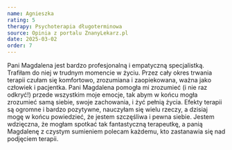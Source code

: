 ```yaml
---
name: Agnieszka
rating: 5
therapy: Psychoterapia długoterminowa
source: Opinia z portalu ZnanyLekarz.pl
date: 2025-03-02
order: 7
---
```

Pani Magdalena jest bardzo profesjonalną i&#160;empatyczną specjalistką. Trafiłam do niej w&#160;trudnym momencie w życiu. Przez cały okres trwania terapii czułam się komfortowo, zrozumiana i&#160;zaopiekowana, ważna jako człowiek i pacjentka. Pani Magdalena pomogła mi zrozumieć (i&#160;nie raz odkryć!) przede wszystkim moje emocje, tak abym w&#160;końcu mogła zrozumieć samą siebie, swoje zachowania, i&#160;żyć pełnią życia. Efekty terapii są ogromne i&#160;bardzo pozytywne, nauczyłam się wielu rzeczy, a&#160;dzisiaj mogę w końcu powiedzieć, że jestem szczęśliwa i&#160;pewna siebie. Jestem wdzięczna, że mogłam spotkać tak fantastyczną terapeutkę, a&#160;panią Magdalenę z&#160;czystym sumieniem polecam każdemu, kto zastanawia się nad podjęciem terapii.
